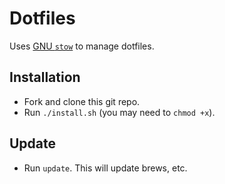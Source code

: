 Dotfiles
========

Uses [GNU `stow`](https://www.gnu.org/software/stow/) to manage dotfiles.

Installation
------------

* Fork and clone this git repo.
* Run `./install.sh` (you may need to `chmod +x`).

Update
------

* Run `update`. This will update brews, etc.
